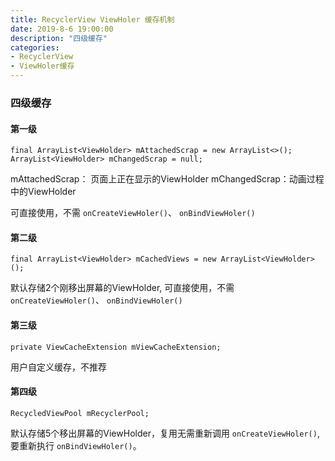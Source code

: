```yaml
---
title: RecyclerView ViewHoler 缓存机制
date: 2019-8-6 19:00:00
description: "四级缓存"
categories:
- RecyclerView
- ViewHoler缓存
---
```


### 四级缓存

#### 第一级

```
final ArrayList<ViewHolder> mAttachedScrap = new ArrayList<>();
ArrayList<ViewHolder> mChangedScrap = null;
```

mAttachedScrap： 页面上正在显示的ViewHolder
mChangedScrap：动画过程中的ViewHolder

可直接使用，不需 `onCreateViewHoler()`、 `onBindViewHoler()`

#### 第二级

```
final ArrayList<ViewHolder> mCachedViews = new ArrayList<ViewHolder>();
```

默认存储2个刚移出屏幕的ViewHolder, 可直接使用，不需 `onCreateViewHoler()`、 `onBindViewHoler()`


#### 第三级

```
private ViewCacheExtension mViewCacheExtension;
```

用户自定义缓存，不推荐

#### 第四级


```
RecycledViewPool mRecyclerPool;
```

默认存储5个移出屏幕的ViewHolder，复用无需重新调用 `onCreateViewHoler()`, 要重新执行 `onBindViewHoler()`。

<br><br><br><br>
